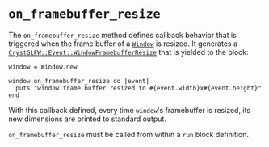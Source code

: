 # `on_framebuffer_resize`

The `on_framebuffer_resize` method defines callback behavior that is triggered when the frame buffer of a [`Window`](/deep-dive/window.md) is resized. It generates a [`CrystGLFW::Event::WindowFramebufferResize`](/deep-dive/events/windowframebufferresize.md) that is yielded to the block:

```crystal
window = Window.new

window.on_framebuffer_resize do |event|
  puts "window frame buffer resized to #{event.width}x#{event.height}"
end
```

With this callback defined, every time `window`'s framebuffer is resized, its new dimensions are printed to standard output.

`on_framebuffer_resize` must be called from within a `run` block definition.